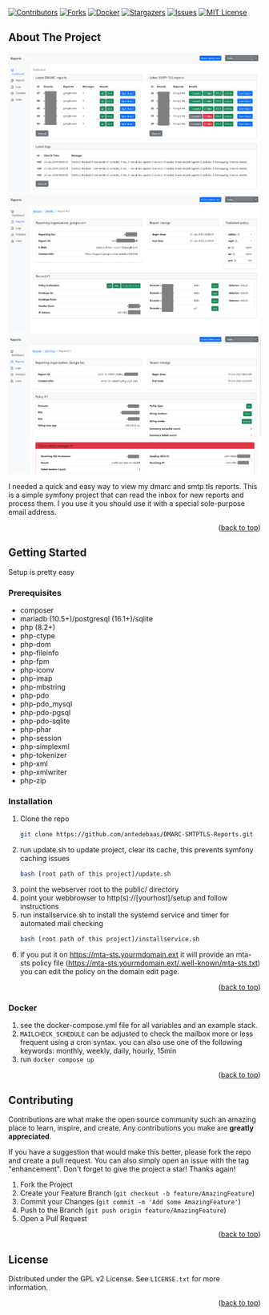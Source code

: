 <a name="readme-top"></a>

[![Contributors][contributors-shield]][contributors-url]
[![Forks][forks-shield]][forks-url]
[![Docker][docker-shield]][docker-url]
[![Stargazers][stars-shield]][stars-url]
[![Issues][issues-shield]][issues-url]
[![MIT License][license-shield]][license-url]

<!-- ABOUT THE PROJECT -->
## About The Project

![Dashboard][screenshot-dashboard]
![DMARC-Reports][screenshot-dmarc]
![SMTP-TLS-Reports][screenshot-smtptls]

I needed a quick and easy way to view my dmarc and smtp tls reports.
This is a simple symfony project that can read the inbox for new reports and process them.
I you use it you should use it with a special sole-purpose email address.

<p align="right">(<a href="#readme-top">back to top</a>)</p>

<!-- GETTING STARTED -->
## Getting Started

Setup is pretty easy 

### Prerequisites

* composer
* mariadb (10.5+)/postgresql (16.1+)/sqlite
* php (8.2+)
* php-ctype
* php-dom
* php-fileinfo
* php-fpm
* php-iconv
* php-imap
* php-mbstring
* php-pdo
* php-pdo_mysql
* php-pdo-pgsql
* php-pdo-sqlite
* php-phar
* php-session
* php-simplexml
* php-tokenizer
* php-xml
* php-xmlwriter
* php-zip

### Installation

1. Clone the repo
   ```sh
   git clone https://github.com/antedebaas/DMARC-SMTPTLS-Reports.git
   ```
2. run update.sh to update project, clear its cache, this prevents symfony caching issues
   ```sh
   bash [root path of this project]/update.sh
   ```
3. point the webserver root to the public/ directory
4. point your webbrowser to http(s)://[yourhost]/setup and follow instructions
5. run installservice.sh to install the systemd service and timer for automated mail checking
   ```sh
   bash [root path of this project]/installservice.sh
   ```
6. if you put it on https://mta-sts.yourmdomain.ext it will provide an mta-sts policy file (https://mta-sts.yourmdomain.ext/.well-known/mta-sts.txt)
   you can edit the policy on the domain edit page.


<p align="right">(<a href="#readme-top">back to top</a>)</p>

### Docker

1. see the docker-compose.yml file for all variables and an example stack.
2. `MAILCHECK_SCHEDULE` can be adjusted to check the mailbox more or less frequent using a cron syntax.
   you can also use one of the following keywords: monthly, weekly, daily, hourly, 15min
3. run `docker compose up`

<p align="right">(<a href="#readme-top">back to top</a>)</p>

<!-- CONTRIBUTING -->
## Contributing

Contributions are what make the open source community such an amazing place to learn, inspire, and create. Any contributions you make are **greatly appreciated**.

If you have a suggestion that would make this better, please fork the repo and create a pull request. You can also simply open an issue with the tag "enhancement".
Don't forget to give the project a star! Thanks again!

1. Fork the Project
2. Create your Feature Branch (`git checkout -b feature/AmazingFeature`)
3. Commit your Changes (`git commit -m 'Add some AmazingFeature'`)
4. Push to the Branch (`git push origin feature/AmazingFeature`)
5. Open a Pull Request

<p align="right">(<a href="#readme-top">back to top</a>)</p>

<!-- LICENSE -->
## License

Distributed under the GPL v2 License. See `LICENSE.txt` for more information.

<p align="right">(<a href="#readme-top">back to top</a>)</p>

<!-- MARKDOWN LINKS & IMAGES -->
[contributors-shield]: https://img.shields.io/github/contributors/antedebaas/DMARC-SMTPTLS-Reports.svg?style=for-the-badge
[contributors-url]: https://github.com/antedebaas/DMARC-SMTPTLS-Reports/graphs/contributors
[forks-shield]: https://img.shields.io/github/forks/antedebaas/DMARC-SMTPTLS-Reports.svg?style=for-the-badge
[forks-url]: https://github.com/antedebaas/DMARC-SMTPTLS-Reports/network/members
[stars-shield]: https://img.shields.io/github/stars/antedebaas/DMARC-SMTPTLS-Reports.svg?style=for-the-badge
[stars-url]: https://github.com/antedebaas/DMARC-SMTPTLS-Reports/stargazers
[issues-shield]: https://img.shields.io/github/issues/antedebaas/DMARC-SMTPTLS-Reports.svg?style=for-the-badge
[issues-url]: https://github.com/antedebaas/DMARC-SMTPTLS-Reports/issues
[license-shield]: https://img.shields.io/github/license/antedebaas/DMARC-SMTPTLS-Reports.svg?style=for-the-badge
[license-url]: https://github.com/antedebaas/DMARC-SMTPTLS-Reports/blob/master/LICENSE.txt
[docker-shield]: https://img.shields.io/docker/pulls/antedebaas/dmarc-reports.svg?style=for-the-badge
[docker-url]: https://hub.docker.com/repository/docker/antedebaas/dmarc-reports/general
[screenshot-dashboard]: screenshot-dashboard.png
[screenshot-dmarc]: screenshot-dmarc.png
[screenshot-smtptls]: screenshot-smtptls.png